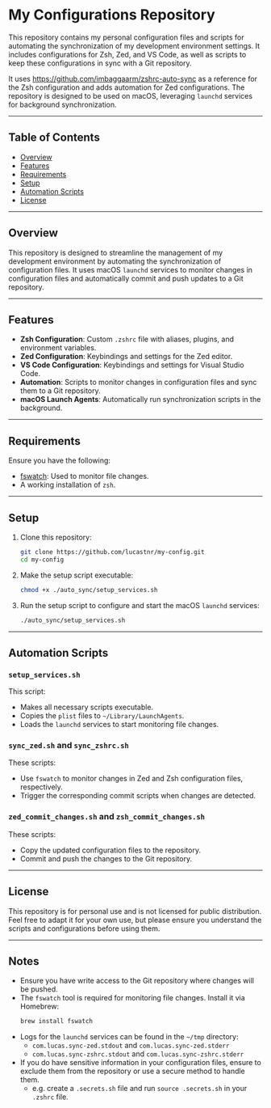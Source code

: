 # My Configurations Repository

This repository contains my personal configuration files and scripts for automating the synchronization of my development environment settings. It includes configurations for Zsh, Zed, and VS Code, as well as scripts to keep these configurations in sync with a Git repository.

It uses https://github.com/imbaggaarm/zshrc-auto-sync as a reference for the Zsh configuration and adds automation for Zed configurations. The repository is designed to be used on macOS, leveraging `launchd` services for background synchronization.

---

## Table of Contents

- [Overview](#overview)
- [Features](#features)
- [Requirements](#requirements)
- [Setup](#setup)
- [Automation Scripts](#automation-scripts)
- [License](#license)

---

## Overview

This repository is designed to streamline the management of my development environment by automating the synchronization of configuration files. It uses macOS `launchd` services to monitor changes in configuration files and automatically commit and push updates to a Git repository.

---

## Features

- **Zsh Configuration**: Custom `.zshrc` file with aliases, plugins, and environment variables.
- **Zed Configuration**: Keybindings and settings for the Zed editor.
- **VS Code Configuration**: Keybindings and settings for Visual Studio Code.
- **Automation**: Scripts to monitor changes in configuration files and sync them to a Git repository.
- **macOS Launch Agents**: Automatically run synchronization scripts in the background.

---

## Requirements

Ensure you have the following:

- [fswatch](https://github.com/emcrisostomo/fswatch): Used to monitor file changes.
- A working installation of `zsh`.

---

## Setup

1. Clone this repository:

   ```bash
   git clone https://github.com/lucastnr/my-config.git
   cd my-config
   ```

2. Make the setup script executable:

   ```bash
   chmod +x ./auto_sync/setup_services.sh
   ```

3. Run the setup script to configure and start the macOS `launchd` services:

   ```bash
   ./auto_sync/setup_services.sh
   ```

---

## Automation Scripts

### `setup_services.sh`

This script:

- Makes all necessary scripts executable.
- Copies the `plist` files to `~/Library/LaunchAgents`.
- Loads the `launchd` services to start monitoring file changes.

### `sync_zed.sh` and `sync_zshrc.sh`

These scripts:

- Use `fswatch` to monitor changes in Zed and Zsh configuration files, respectively.
- Trigger the corresponding commit scripts when changes are detected.

### `zed_commit_changes.sh` and `zsh_commit_changes.sh`

These scripts:

- Copy the updated configuration files to the repository.
- Commit and push the changes to the Git repository.

---

## License

This repository is for personal use and is not licensed for public distribution. Feel free to adapt it for your own use, but please ensure you understand the scripts and configurations before using them.

---

## Notes

- Ensure you have write access to the Git repository where changes will be pushed.
- The `fswatch` tool is required for monitoring file changes. Install it via Homebrew:
  ```bash
  brew install fswatch
  ```
- Logs for the `launchd` services can be found in the `~/tmp` directory:
  - `com.lucas.sync-zed.stdout` and `com.lucas.sync-zed.stderr`
  - `com.lucas.sync-zshrc.stdout` and `com.lucas.sync-zshrc.stderr`
- If you do have sensitive information in your configuration files, ensure to exclude them from the repository or use a secure method to handle them.
  - e.g. create a `.secrets.sh` file and run `source .secrets.sh` in your `.zshrc` file.
